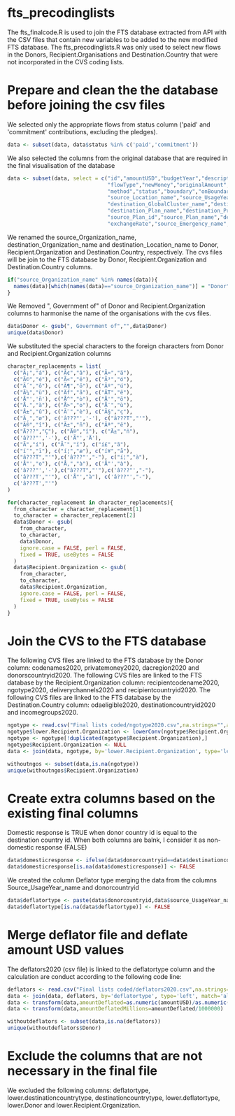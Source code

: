 # fts_precodinglists

The fts_finalcode.R is used to join the FTS database extracted from API with the CSV files that contain new variables to be added to the new modified FTS database. The fts_precodinglists.R was only used to select new flows in the Donors, Recipient.Organisations and Destination.Country that were not incorporated in the CVS coding lists.

# Prepare and clean the the database before joining the csv files

We selected only the appropriate flows from status column ('paid' and 'commitment' contributions, excluding the pledges).

```R
data <- subset(data, data$status %in% c('paid','commitment'))
```

We also selected the columns from the original database that are required in the final visualisation of the database

```R
data <- subset(data, select = c("id","amountUSD","budgetYear","description",
                                "flowType","newMoney","originalAmount","originalCurrency",
                                "method","status","boundary","onBoundary","source_Organization_name",
                                "source_Location_name","source_UsageYear_name","destination_Organization_name",
                                "destination_GlobalCluster_name","destination_Location_name","destination_UsageYear_name",
                                "destination_Plan_name","destination_Project_name","parentFlowId","grandBargainEarmarkingType",
                                "source_Plan_id","source_Plan_name","destination_Cluster_name","destination_Emergency_name",
                                "exchangeRate","source_Emergency_name","source_GlobalCluster_name"))
```

We renamed the source_Organization_name, destination_Organization_name and destination_Location_name to Donor, Recipient.Organization and Destination.Country, respectively. The cvs files will be join to the FTS database by Donor, Recipient.Organization and Destination.Country columns.

```R
if("source_Organization_name" %in% names(data)){
  names(data)[which(names(data)=="source_Organization_name")] = "Donor"
}
```

We Removed ", Government of" of Donor and Recipient.Organization columns to harmonise the name of the organisations with the cvs files.

```R
data$Donor <- gsub(", Government of","",data$Donor)
unique(data$Donor)
```
We substituted the special characters to the foreign characters from Donor and Recipient.Organization columns

```R
character_replacements = list(
  c("Ã¡","á"), c("Ã¢","â"), c("Ã¤","ä"),
  c("Ã©","é"), c("Ã«","ë"), c("Ã³","ó"),
  c("Ã´","ô"), c("Ã¶","ö"), c("Ãº","ú"),
  c("Ã¼","ü"), c("Äf","ã"), c("ÄT","ê"),
  c('Å"','ñ'), c("Å^","ò"), c("Å'","õ"),
  c("Å.","à"), c("Å>","o"), c("Å¯","ù"),
  c("Å±","û"), c("Ã¨","è"), c("Ã§","ç"),
  c("Ã¸","ø"), c('â???"','-'), c("â???T","'"),
  c("Ã®","î"), c("Ã±","ñ"), c("Ãª","ê"),
  c("Ã???","Ç"), c("Ã®","î"), c("Ã±","ñ"),
  c('â???"','-'), c('Ã"','Ä'),
  c("Ã","í"), c("Ã¯","ï"), c("í£","ã"),
  c("í¯","ï"), c("í¦","æ"), c("í¥","å"),
  c("â???T","'"),c('â???"',"-"), c("í¦","à"),
  c('Å"',"o"), c("Å,","à"), c('Å"',"à"),
  c('â???"','-'),c("â???T","'"),c('â???"',"-"),
  c('â???T',"'"), c('Å"',"à"), c('â???"',"-"),
  c('â???T',"'")
)

for(character_replacement in character_replacements){
  from_character = character_replacement[1]
  to_character = character_replacement[2]
  data$Donor <- gsub(
    from_character,
    to_character,
    data$Donor,
    ignore.case = FALSE, perl = FALSE,
    fixed = TRUE, useBytes = FALSE
  )
  data$Recipient.Organization <- gsub(
    from_character,
    to_character,
    data$Recipient.Organization,
    ignore.case = FALSE, perl = FALSE,
    fixed = TRUE, useBytes = FALSE
  )
}
```

# Join the CVS to the FTS database

The following CVS files are linked to the FTS database by the Donor column: codenames2020, privatemoney2020, dacregion2020 and donorscountryid2020.
The following CVS files are linked to the FTS database by the Recipient.Organization column: recipientcodename2020, ngotype2020, deliverychannels2020 and recipientcountryid2020.
The following CVS files are linked to the FTS database by the Destination.Country column: odaeligible2020, destinationcountryid2020 and incomegroups2020.

```R
ngotype <- read.csv("Final lists coded/ngotype2020.csv",na.strings="",as.is=TRUE)
ngotype$lower.Recipient.Organization <- lowerConv(ngotype$Recipient.Organization)
ngotype <- ngotype[!duplicated(ngotype$Recipient.Organization),]
ngotype$Recipient.Organization <- NULL
data <- join(data, ngotype, by='lower.Recipient.Organization', type='left', match='first')

withoutngos <- subset(data,is.na(ngotype))
unique(withoutngos$Recipient.Organization)
```

# Create extra columns based on the existing final columns

Domestic response is TRUE when donor country id is equal to the destination country id. When both columns are balnk, I consider it as non-domestic response (FALSE)

```R
data$domesticresponse <- ifelse(data$donorcountryid==data$destinationcountryid,TRUE,FALSE)
data$domesticresponse[is.na(data$domesticresponse)] <- FALSE
```

We created the column Deflator type merging the data from the columns Source_UsageYear_name and donorcountryid

```R
data$deflatortype <- paste(data$donorcountryid,data$source_UsageYear_name)
data$deflatortype[is.na(data$deflatortype)] <- FALSE
```

# Merge deflator file and deflate amount USD values

The deflators2020 (csv file) is linked to the deflatortype column and the calculation are conduct according to the following code line:

```R
deflators <- read.csv("Final lists coded/deflators2020.csv",na.strings="",as.is=TRUE)
data <- join(data, deflators, by='deflatortype', type='left', match='all')
data <- transform(data,amountDeflated=as.numeric(amountUSD)/as.numeric(Deflators))
data <- transform(data,amountDeflatedMillions=amountDeflated/1000000)

withoutdeflators <- subset(data,is.na(deflators))
unique(withoutdeflators$Donor)
```

# Exclude the columns that are not necessary in the final file

We excluded the following columns: deflatortype, lower.destinationcountrytype, destinationcountrytype, lower.deflatortype, lower.Donor and lower.Recipient.Organization.


